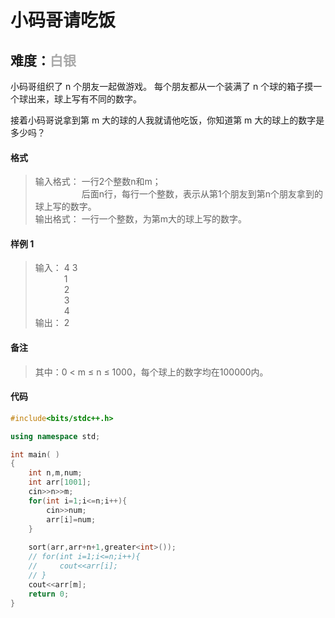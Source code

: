 # <font face ="黑体">小码哥请吃饭</font>
## 难度：<font face ="黑体" font color="#A9A9A9">白银</font>

小码哥组织了 n 个朋友一起做游戏。
每个朋友都从一个装满了 n 个球的箱子摸一个球出来，球上写有不同的数字。

接着小码哥说拿到第 m 大的球的人我就请他吃饭，你知道第 m 大的球上的数字是多少吗？

#### 格式
>输入格式：
一行2个整数n和m；<br>
&emsp;&emsp;&emsp;&emsp;&emsp; 后面n行，每行一个整数，表示从第1个朋友到第n个朋友拿到的球上写的数字。
<br>输出格式：
一行一个整数，为第m大的球上写的数字。

#### 样例 1
>输入：
4 3<br>
&emsp;&emsp;&emsp; 1<br>
&emsp;&emsp;&emsp; 2<br>
&emsp;&emsp;&emsp; 3<br>
&emsp;&emsp;&emsp; 4<br>
输出：
2

#### 备注
>其中：0 < m ≤ n ≤ 1000，每个球上的数字均在100000内。

#### 代码
```C++
#include<bits/stdc++.h> 

using namespace std;

int main( )
{
    int n,m,num;
    int arr[1001];
    cin>>n>>m;
    for(int i=1;i<=n;i++){
        cin>>num;
        arr[i]=num;
    }
   
    sort(arr,arr+n+1,greater<int>());
    // for(int i=1;i<=n;i++){
    //     cout<<arr[i];
    // }
    cout<<arr[m];
    return 0;
}
```